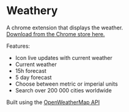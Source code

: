 # Weathery
A chrome extension that displays the weather.    
[Download from the Chrome store here.](https://chrome.google.com/webstore/detail/weathery-weather/eknnpofdolaciafcnokdbgfelpmdpceb)    

Features:
* Icon live updates with current weather
* Current weather
* 15h forecast
* 5 day forecast
* Choose between metric or imperial units
* Search over 200 000 cities worldwide

Built using the [OpenWeatherMap API](http://openweathermap.org)
